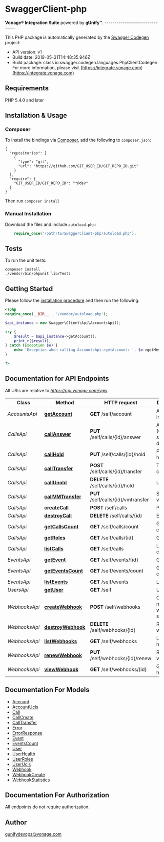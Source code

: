 # SwaggerClient-php
__Vonage® Integration Suite__ powered by __gUnify&trade;__.  --------------------------------

This PHP package is automatically generated by the [Swagger Codegen](https://github.com/swagger-api/swagger-codegen) project:

- API version: v1
- Build date: 2019-05-31T14:48:35.946Z
- Build package: class io.swagger.codegen.languages.PhpClientCodegen
For more information, please visit [https://integrate.vonage.com](https://integrate.vonage.com)

## Requirements

PHP 5.4.0 and later

## Installation & Usage
### Composer

To install the bindings via [Composer](http://getcomposer.org/), add the following to `composer.json`:

```
{
  "repositories": [
    {
      "type": "git",
      "url": "https://github.com/GIT_USER_ID/GIT_REPO_ID.git"
    }
  ],
  "require": {
    "GIT_USER_ID/GIT_REPO_ID": "*@dev"
  }
}
```

Then run `composer install`

### Manual Installation

Download the files and include `autoload.php`:

```php
    require_once('/path/to/SwaggerClient-php/autoload.php');
```

## Tests

To run the unit tests:

```
composer install
./vendor/bin/phpunit lib/Tests
```

## Getting Started

Please follow the [installation procedure](#installation--usage) and then run the following:

```php
<?php
require_once(__DIR__ . '/vendor/autoload.php');

$api_instance = new Swagger\Client\Api\AccountsApi();

try {
    $result = $api_instance->getAccount();
    print_r($result);
} catch (Exception $e) {
    echo 'Exception when calling AccountsApi->getAccount: ', $e->getMessage(), PHP_EOL;
}

?>
```

## Documentation for API Endpoints

All URIs are relative to *https://api.vonage.com/vgis*

Class | Method | HTTP request | Description
------------ | ------------- | ------------- | -------------
*AccountsApi* | [**getAccount**](docs/Api/AccountsApi.md#getaccount) | **GET** /self/account | Account info
*CallsApi* | [**callAnswer**](docs/Api/CallsApi.md#callanswer) | **PUT** /self/calls/{id}/answer | Answer call (On supported devices)
*CallsApi* | [**callHold**](docs/Api/CallsApi.md#callhold) | **PUT** /self/calls/{id}/hold | Put call on hold
*CallsApi* | [**callTransfer**](docs/Api/CallsApi.md#calltransfer) | **POST** /self/calls/{id}/transfer | Transfer call
*CallsApi* | [**callUnold**](docs/Api/CallsApi.md#callunold) | **DELETE** /self/calls/{id}/hold | Unhold
*CallsApi* | [**callVMTransfer**](docs/Api/CallsApi.md#callvmtransfer) | **PUT** /self/calls/{id}/vmtransfer | Send call to voicemail
*CallsApi* | [**createCall**](docs/Api/CallsApi.md#createcall) | **POST** /self/calls | Place a call
*CallsApi* | [**destroyCall**](docs/Api/CallsApi.md#destroycall) | **DELETE** /self/calls/{id} | End a call
*CallsApi* | [**getCallsCount**](docs/Api/CallsApi.md#getcallscount) | **GET** /self/calls/count | Get calls count
*CallsApi* | [**getRoles**](docs/Api/CallsApi.md#getroles) | **GET** /self/calls/{id} | Get a call
*CallsApi* | [**listCalls**](docs/Api/CallsApi.md#listcalls) | **GET** /self/calls | List active calls
*EventsApi* | [**getEvent**](docs/Api/EventsApi.md#getevent) | **GET** /self/events/{id} | Get event
*EventsApi* | [**getEventsCount**](docs/Api/EventsApi.md#geteventscount) | **GET** /self/events/count | Get events count
*EventsApi* | [**listEvents**](docs/Api/EventsApi.md#listevents) | **GET** /self/events | List events
*UsersApi* | [**getUser**](docs/Api/UsersApi.md#getuser) | **GET** /self | User info
*WebhooksApi* | [**createWebhook**](docs/Api/WebhooksApi.md#createwebhook) | **POST** /self/webhooks | Create a new webhook subscription
*WebhooksApi* | [**destroyWebhook**](docs/Api/WebhooksApi.md#destroywebhook) | **DELETE** /self/webhooks/{id} | Remove a web hook
*WebhooksApi* | [**listWebhooks**](docs/Api/WebhooksApi.md#listwebhooks) | **GET** /self/webhooks | List web hooks
*WebhooksApi* | [**renewWebhook**](docs/Api/WebhooksApi.md#renewwebhook) | **PUT** /self/webhooks/{id}/renew | Renews a web hook
*WebhooksApi* | [**viewWebhook**](docs/Api/WebhooksApi.md#viewwebhook) | **GET** /self/webhooks/{id} | Get web hook details


## Documentation For Models

 - [Account](docs/Model/Account.md)
 - [AccountUcis](docs/Model/AccountUcis.md)
 - [Call](docs/Model/Call.md)
 - [CallCreate](docs/Model/CallCreate.md)
 - [CallTransfer](docs/Model/CallTransfer.md)
 - [Error](docs/Model/Error.md)
 - [ErrorResponse](docs/Model/ErrorResponse.md)
 - [Event](docs/Model/Event.md)
 - [EventsCount](docs/Model/EventsCount.md)
 - [User](docs/Model/User.md)
 - [UserHealth](docs/Model/UserHealth.md)
 - [UserRoles](docs/Model/UserRoles.md)
 - [UserUcis](docs/Model/UserUcis.md)
 - [Webhook](docs/Model/Webhook.md)
 - [WebhookCreate](docs/Model/WebhookCreate.md)
 - [WebhookStatistics](docs/Model/WebhookStatistics.md)


## Documentation For Authorization

 All endpoints do not require authorization.


## Author

gunifydevops@vonage.com


